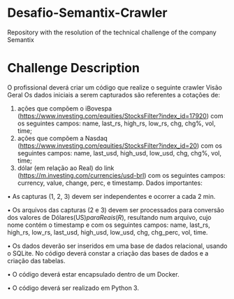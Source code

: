 # Desafio-Semantix-Crawler
Repository with the resolution of the technical challenge of the company Semantix

# Challenge Description

O profissional deverá criar um código que realize o seguinte crawler
Visão Geral
Os dados iniciais a serem capturados são referentes a cotações de:
1. ações que compõem o iBovespa
(https://www.investing.com/equities/StocksFilter?index_id=17920)
com os seguintes campos: name, last_rs, high_rs, low_rs, chg, chg%, vol, time;
2. ações que compõem a Nasdaq
(https://www.investing.com/equities/StocksFilter?index_id=20) com os
seguintes campos: name, last_usd, high_usd, low_usd, chg, chg%, vol, time;
3. dólar (em relação ao Real) do link (https://m.investing.com/currencies/usd-brl) com
os seguintes campos: currency, value, change, perc, e timestamp.
Dados importantes:

• As capturas (1, 2, 3) devem ser independentes e ocorrer a cada 2 min.

• Os arquivos das capturas (2 e 3) devem ser processados para conversão dos
valores de Dólares(US$) para Reais (R$), resultando num arquivo, cujo nome
contém o timestamp e com os seguintes campos: name, last_rs, high_rs,
low_rs, last_usd, high_usd, low_usd, chg, chg_perc, vol, time.

• Os dados deverão ser inseridos em uma base de dados relacional, usando o
SQLite. No código deverá constar a criação das bases de dados e a criação das
tabelas.

• O código deverá estar encapsulado dentro de um Docker.

• O código deverá ser realizado em Python 3.
